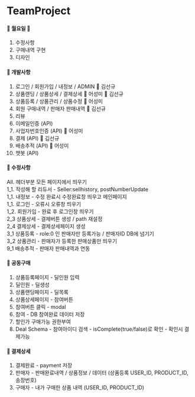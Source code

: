 # TeamProject

#### :yellow_heart: 월요일 :yellow_heart:
1. 수정사항
2. 구매내역 구현
3. 디자인

#### :pushpin: 개발사항
1. 로그인 / 회원가입 / 내정보 / ADMIN :man: 김선규
2. 상품랜딩 / 상품상세 / 결제상세 :woman: 어성미 :man: 김선규
3. 상품등록 / 상품관리 / 상품수정 :woman: 어성미
4. 회원 구매내역 / 판매자 판매내역 :man: 김선규
5. 리뷰
6. 이메일인증 (API)
7. 사업자번호인증 (API) :woman: 어성미
8. 결제 (API) :man: 김선규
9. 배송추적 (API) :woman: 어성미
10. 챗봇 (API)

#### :pushpin: 수정사항
All. 헤더부분 모든 페이지에서 띄우기 <br>
1_1. 작성해 할 리듀서 - Seller:sellhistory, postNumberUpdate <br>
1_1. 내정보 - 수정 완료시 수정완료창 띄우고 메인페이지 <br>
1_1. 로그인 - 오류시 오류창 띄우기 <br>
1_2. 회원가입 - 완료 후 로그인창 띄우기 <br>
2_3 상품상세 - 결제버튼 생성 / path 재설정 <br>
2_4 결제상세 - 결제상세페이지 생성 <br>
3_1 상품등록 - role:0 인 판매자만 등록가능 / 판매자ID DB에 넘기기 <br>
3_2 상품관리 - 판매자가 등록한 판매상품만 띄우기 <br>
9_1 배송추적 - 판매자 판매내역과 연동 <br>

#### :memo: 공동구매
1. 상품등록페이지 - 딜인원 입력
2. 딜인원 - 딜생성
3. 상품랜딩페이지 - 딜목록
4. 상품상세페이지 - 참여버튼
5. 참여버튼 클릭 - modal
6. 참여 - DB 참여완료 데이터 저장
7. 할인가 구매가능 권한부여
8. Deal Schema - 참여아이디 검색 - isComplete(true/false)로 확인 - 확인시 결제가능

#### :memo: 결제상세
1. 결제완료 - payment 저장
2. 판매자 - 판매완료내역 / 상품정보 / 데이터 (상품등록 USER_ID, PRODUCT_ID, 송장번호)
3. 구매자 - 내가 구매한 상품 내역 (USER_ID, PRODUCT_ID)